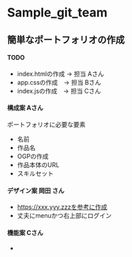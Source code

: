 # Sample_git_team

## 簡単なポートフォリオの作成
#### TODO

* index.htmlの作成 -> 担当 Aさん
* app.cssの作成　-> 担当 Bさん
* index.jsの作成　-> 担当 Cさん

#### 構成案 Aさん
ポートフォリオに必要な要素
- 名前      
- 作品名    
- OGPの作成 
- 作品本体のURL
- スキルセット

#### デザイン案 岡田 さん

* https://xxx.yyy.zzzを参考に作成
* 丈夫にmenuかつ右上部にログイン

#### 機能案 Cさん

* 